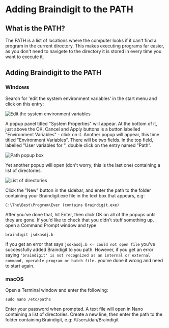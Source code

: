 # Adding Braindigit to the PATH
## What is the PATH?
The PATH is a list of locations where the computer looks if it can't find a program in the current directory. This makes executing programs far
easier, as you don't need to navigete to the directory it is stored in every time you want to execute it.

## Adding Braindigit to the PATH
### Windows
Search for 'edit the system environment variables' in the start menu and click on this entry:

![Edit the system environment variables](https://github.com/Dandigit/braindigit/raw/master/md/img/add-to-path.PNG)

A popup panel titled "System Properties" will appear. At the bottom of it, just above the OK, Cancel and Apply buttons is a button labelled 
"Environment Variables" - click on it. Another popup will appear, this time titled "Environment Variables". There will be two fields. In the
top field, labelled "User variables for <username>", double click on the entry named "Path".
  
![Path popup box](https://github.com/Dandigit/braindigit/raw/master/md/img/path-field-entry.PNG)

Yet another popup will open (don't worry, this is the last one) containing a list of directories.

![List of directories](https://github.com/Dandigit/braindigit/raw/master/md/img/path-variable-popup.PNG)

Click the "New" button in the sidebar, and enter the path to the folder containing your Braindigit.exe file in the text box that appears, e.g:
```
C:\The\Best\Program\Ever (contains Braindigit.exe)
```
After you've done that, hit Enter, then click OK on all of the popups until they are gone. If you'd like to check that you didn't stuff
something up, open a Command Prompt window and type
```
braindigit jsdkasdj.b
```
If you get an error that says `jsdkasdj.b <- could not open file` you've successfully added Braindigit to you path. However, if you get an
error saying `'braindigit' is not recognized as an internal or external command, operable program or batch file.` you've done it wrong and
need to start again.

### macOS
Open a Terminal window and enter the following:
```
sudo nano /etc/paths
```
Enter your password when prompted. A text file will open in Nano containing a list of directories. Create a new line, then enter the path
to the folder containing Braindigit, e.g:
/Users/dan/Braindigit
